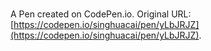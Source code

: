 # 

A Pen created on CodePen.io. Original URL: [https://codepen.io/singhuacai/pen/yLbJRJZ](https://codepen.io/singhuacai/pen/yLbJRJZ).


